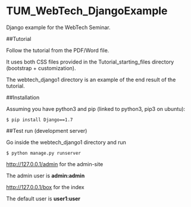 # TUM_WebTech_DjangoExample
Django example for the WebTech Seminar.

##Tutorial

Follow the tutorial from the PDF/Word file.

It uses both CSS files provided in the Tutorial_starting_files directory (bootstrap + customization).

The webtech_django1 directory is an example of the end result of the tutorial.

##Installation

Assuming you have python3 and pip (linked to python3, pip3 on ubuntu):

```
$ pip install Django==1.7
```

##Test run (development server)

Go inside the webtech_django1 directory and run

```
$ python manage.py runserver
```


http://127.0.0.1/admin for the admin-site

The admin user is **admin:admin**

http://127.0.0.1/box for the index

The default user is **user1:user**
